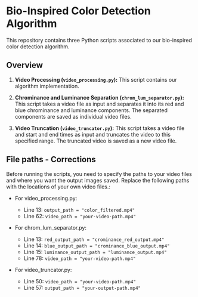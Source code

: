 # Bio-Inspired Color Detection Algorithm

This repository contains three Python scripts associated to our bio-inspired color detection algorithm.

## Overview

1. **Video Processing (`video_processing.py`):** This script contains our algorithm implementation.

2. **Chrominance and Luminance Separation (`chrom_lum_separator.py`):** This script takes a video file as input and separates it into its red and blue chrominance and luminance components. The separated components are saved as individual video files.

3. **Video Truncation (`video_truncator.py`):** This script takes a video file and start and end times as input and truncates the video to this specified range. The truncated video is saved as a new video file.

## File paths - Corrections

Before running the scripts, you need to specify the paths to your video files and where you want the output images saved. Replace the following paths with the locations of your own video files.:

- For video_processing.py:
  - Line 13: `output_path = "color_filtered.mp4"`
  - Line 62: `video_path = "your-video-path.mp4"`

- For chrom_lum_separator.py:
  - Line 13: `red_output_path = "crominance_red_output.mp4"`
  - Line 14: `blue_output_path = "crominance_blue_output.mp4"`
  - Line 15: `luminance_output_path = "luminance_output.mp4"`
  - Line 78: `video_path = "your-video-path.mp4"`

- For video_truncator.py:
  - Line 50: `video_path = "your-video-path.mp4"`
  - Line 57: `output_path = "your-output-path.mp4"`
